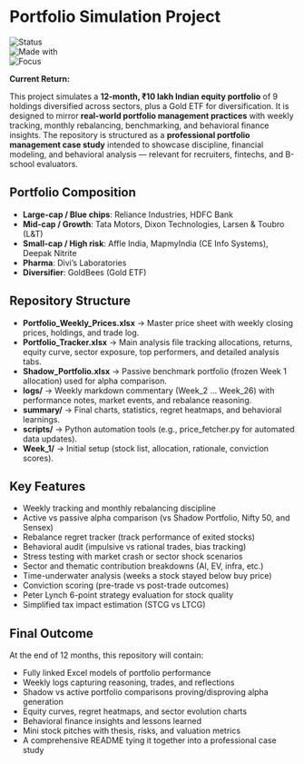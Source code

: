 # Portfolio Simulation Project  

![Status](https://img.shields.io/badge/Status-Ongoing-blue)  
![Made with](https://img.shields.io/badge/Made%20with-Excel%20%26%20Python-green)  
![Focus](https://img.shields.io/badge/Focus-Portfolio%20Management-orange)  

**Current Return:**

This project simulates a **12-month, ₹10 lakh Indian equity portfolio** of 9 holdings diversified across sectors, plus a Gold ETF for diversification. It is designed to mirror **real-world portfolio management practices** with weekly tracking, monthly rebalancing, benchmarking, and behavioral finance insights. The repository is structured as a **professional portfolio management case study** intended to showcase discipline, financial modeling, and behavioral analysis — relevant for recruiters, fintechs, and B-school evaluators.  

## Portfolio Composition  
- **Large-cap / Blue chips**: Reliance Industries, HDFC Bank  
- **Mid-cap / Growth**: Tata Motors, Dixon Technologies, Larsen & Toubro (L&T)  
- **Small-cap / High risk**: Affle India, MapmyIndia (CE Info Systems), Deepak Nitrite  
- **Pharma**: Divi’s Laboratories  
- **Diversifier**: GoldBees (Gold ETF)  

## Repository Structure  
- **Portfolio_Weekly_Prices.xlsx** → Master price sheet with weekly closing prices, holdings, and trade log.  
- **Portfolio_Tracker.xlsx** → Main analysis file tracking allocations, returns, equity curve, sector exposure, top performers, and detailed analysis tabs.  
- **Shadow_Portfolio.xlsx** → Passive benchmark portfolio (frozen Week 1 allocation) used for alpha comparison.  
- **logs/** → Weekly markdown commentary (Week_2 … Week_26) with performance notes, market events, and rebalance reasoning.  
- **summary/** → Final charts, statistics, regret heatmaps, and behavioral learnings.  
- **scripts/** → Python automation tools (e.g., price_fetcher.py for automated data updates).  
- **Week_1/** → Initial setup (stock list, allocation, rationale, conviction scores).  

## Key Features  
- Weekly tracking and monthly rebalancing discipline  
- Active vs passive alpha comparison (vs Shadow Portfolio, Nifty 50, and Sensex)  
- Rebalance regret tracker (track performance of exited stocks)  
- Behavioral audit (impulsive vs rational trades, bias tracking)  
- Stress testing with market crash or sector shock scenarios  
- Sector and thematic contribution breakdowns (AI, EV, infra, etc.)  
- Time-underwater analysis (weeks a stock stayed below buy price)  
- Conviction scoring (pre-trade vs post-trade outcomes)  
- Peter Lynch 6-point strategy evaluation for stock quality  
- Simplified tax impact estimation (STCG vs LTCG)  

## Final Outcome  
At the end of 12 months, this repository will contain:  
- Fully linked Excel models of portfolio performance  
- Weekly logs capturing reasoning, trades, and reflections  
- Shadow vs active portfolio comparisons proving/disproving alpha generation  
- Equity curves, regret heatmaps, and sector evolution charts  
- Behavioral finance insights and lessons learned  
- Mini stock pitches with thesis, risks, and valuation metrics  
- A comprehensive README tying it together into a professional case study  
